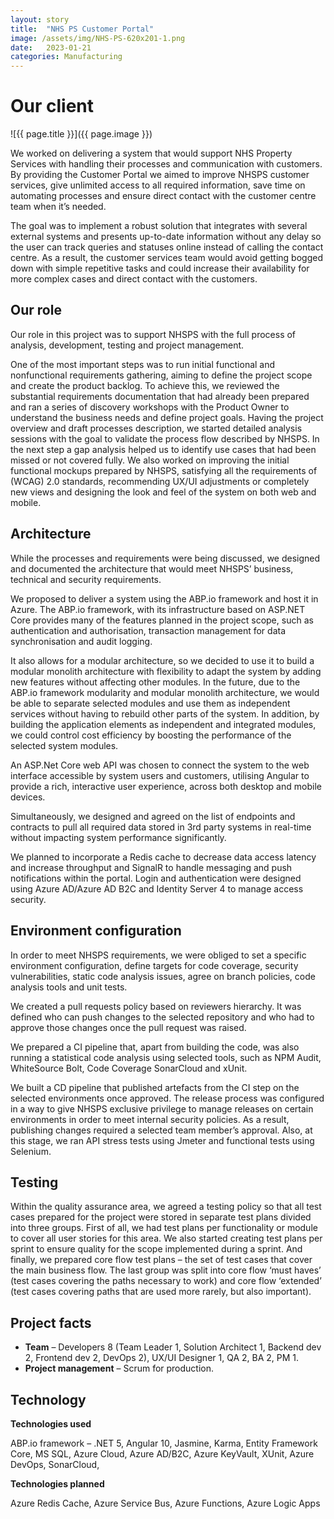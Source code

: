 ```yaml
---
layout: story
title:  "NHS PS Customer Portal"
image: /assets/img/NHS-PS-620x201-1.png
date:   2023-01-21
categories: Manufacturing
---
```


# Our client

![{{ page.title }}]({{ page.image }})


We worked on delivering a system that would support NHS Property Services with handling their processes and communication with customers. By providing the Customer Portal we aimed to improve NHSPS customer services, give unlimited access to all required information, save time on automating processes and ensure direct contact with the customer centre team when it’s needed. 

The goal was to implement a robust solution that integrates with several external systems and presents up-to-date information without any delay so the user can track queries and statuses online instead of calling the contact centre. As a result, the customer services team would avoid getting bogged down with simple repetitive tasks and could increase their availability for more complex cases and direct contact with the customers.


## Our role
Our role in this project was to support NHSPS with the full process of analysis, development, testing and project management. 

One of the most important steps was to run initial functional and nonfunctional requirements gathering, aiming to define the project scope and create the product backlog. To achieve this, we reviewed the substantial requirements documentation that had already been prepared and ran a series of discovery workshops with the Product Owner to understand the business needs and define project goals. Having the project overview and draft processes description, we started detailed analysis sessions with the goal to validate the process flow described by NHSPS. In the next step a gap analysis helped us to identify use cases that had been missed or not covered fully. We also worked on improving the initial functional mockups prepared by NHSPS, satisfying all the requirements of (WCAG) 2.0 standards, recommending UX/UI adjustments or completely new views and designing the look and feel of the system on both web and mobile. 


## Architecture
While the processes and requirements were being discussed, we designed and documented the architecture that would meet NHSPS’ business, technical and security requirements.

We proposed to deliver a system using the ABP.io framework and host it in Azure. The ABP.io framework, with its infrastructure based on ASP.NET Core provides many of the features planned in the project scope, such as authentication and authorisation, transaction management for data synchronisation and audit logging. 

It also allows for a modular architecture, so we decided to use it to build a modular monolith architecture with flexibility to adapt the system by adding new features without affecting other modules. In the future, due to the ABP.io framework modularity and modular monolith architecture, we would be able to separate selected modules and use them as independent services without having to rebuild other parts of the system. In addition, by building the application elements as independent and integrated modules, we could control cost efficiency by boosting the performance of the selected system modules.

An ASP.Net Core web API was chosen to connect the system to the web interface accessible by system users and customers, utilising Angular to provide a rich, interactive user experience, across both desktop and mobile devices. 

Simultaneously, we designed and agreed on the list of endpoints and contracts to pull all required data stored in 3rd party systems in real-time without impacting system performance significantly.

We planned to incorporate a Redis cache to decrease data access latency and increase throughput and SignalR to handle messaging and push notifications within the portal. Login and authentication were designed using Azure AD/Azure AD B2C and Identity Server 4 to manage access security.   


## Environment configuration
In order to meet NHSPS requirements, we were obliged to set a specific environment configuration, define targets for code coverage, security vulnerabilities, static code analysis issues, agree on branch policies, code analysis tools and unit tests.

We created a pull requests policy based on reviewers hierarchy. It was defined who can push changes to the selected repository and who had to approve those changes once the pull request was raised. 

We prepared a CI pipeline that, apart from building the code, was also running a statistical code analysis using selected tools, such as NPM Audit, WhiteSource Bolt, Code Coverage SonarCloud and xUnit.

We built a CD pipeline that published artefacts from the CI step on the selected environments once approved. The release process was configured in a way to give NHSPS exclusive privilege to manage releases on certain environments in order to meet internal security policies. As a result, publishing changes required a selected team member’s approval. Also, at this stage, we ran API stress tests using Jmeter and functional tests using Selenium.


## Testing
Within the quality assurance area, we agreed a testing policy so that all test cases prepared for the project were stored in separate test plans divided into three groups. First of all, we had test plans per functionality or module to cover all user stories for this area. We also started creating test plans per sprint to ensure quality for the scope implemented during a sprint. And finally, we prepared core flow test plans – the set of test cases that cover the main business flow. The last group was split into core flow ‘must haves’ (test cases covering the paths necessary to work) and core flow ‘extended’ (test cases covering paths that are used more rarely, but also important). 

## Project facts
- **Team** – Developers 8 (Team Leader 1, Solution Architect 1, Backend dev 2, Frontend dev 2, DevOps 2), UX/UI Designer 1, QA 2, BA 2, PM 1.
- **Project management** – Scrum for production.

## Technology
**Technologies used**

ABP.io framework – .NET 5, Angular 10, Jasmine, Karma, Entity Framework Core, MS SQL, Azure Cloud, Azure AD/B2C, Azure KeyVault, XUnit, Azure DevOps, SonarCloud,

**Technologies planned**

Azure Redis Cache, Azure Service Bus, Azure Functions, Azure Logic Apps
